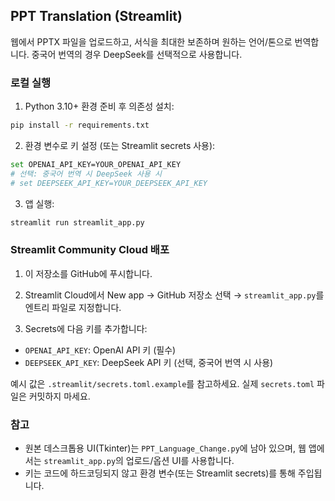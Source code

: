 ## PPT Translation (Streamlit)

웹에서 PPTX 파일을 업로드하고, 서식을 최대한 보존하며 원하는 언어/톤으로 번역합니다. 중국어 번역의 경우 DeepSeek를 선택적으로 사용합니다.

### 로컬 실행

1) Python 3.10+ 환경 준비 후 의존성 설치:

```bash
pip install -r requirements.txt
```

2) 환경 변수로 키 설정 (또는 Streamlit secrets 사용):

```bash
set OPENAI_API_KEY=YOUR_OPENAI_API_KEY
# 선택: 중국어 번역 시 DeepSeek 사용 시
# set DEEPSEEK_API_KEY=YOUR_DEEPSEEK_API_KEY
```

3) 앱 실행:

```bash
streamlit run streamlit_app.py
```

### Streamlit Community Cloud 배포

1) 이 저장소를 GitHub에 푸시합니다.

2) Streamlit Cloud에서 New app → GitHub 저장소 선택 → `streamlit_app.py`를 엔트리 파일로 지정합니다.

3) Secrets에 다음 키를 추가합니다:

- `OPENAI_API_KEY`: OpenAI API 키 (필수)
- `DEEPSEEK_API_KEY`: DeepSeek API 키 (선택, 중국어 번역 시 사용)

예시 값은 `.streamlit/secrets.toml.example`를 참고하세요. 실제 `secrets.toml` 파일은 커밋하지 마세요.

### 참고

- 원본 데스크톱용 UI(Tkinter)는 `PPT_Language_Change.py`에 남아 있으며, 웹 앱에서는 `streamlit_app.py`의 업로드/옵션 UI를 사용합니다.
- 키는 코드에 하드코딩되지 않고 환경 변수(또는 Streamlit secrets)를 통해 주입됩니다.

